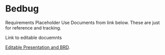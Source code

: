# Bedbug
Requirements Placeholder
Use Documents from link below.  These are just for reference and tracking.

Link  to editable docuemnts

 [Editable Presentation and BRD](https://1drv.ms/p/s!Ai3kPYTrDe8AjMUZ-frJpdvk3JiAaA).
